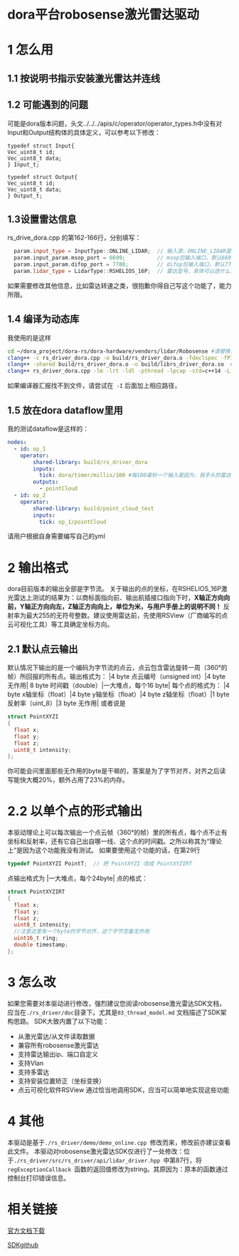 # dora平台robosense激光雷达驱动
# 1 怎么用
## 1.1 按说明书指示安装激光雷达并连线

## 1.2 可能遇到的问题

可能是dora版本问题，头文../../../apis/c/operator/operator_types.h中没有对Input和Output结构体的具体定义，可以参考以下修改：

```
typedef struct Input{
Vec_uint8_t id;
Vec_uint8_t data;
} Input_t;

typedef struct Output{
Vec_uint8_t id;
Vec_uint8_t data;
} Output_t;
```

## 1.3设置雷达信息
rs_drive_dora.cpp 的第162-166行，分别填写：
``` cpp
  param.input_type = InputType::ONLINE_LIDAR;  // 输入源，ONLINE_LIDAR是指输入源是某个雷达，其他的还可以选从文件输入，不过我没测试
  param.input_param.msop_port = 6699;          // msop包输入端口，默认6699，详见robosense激光雷达用户手册
  param.input_param.difop_port = 7788;         // difop包输入端口，默认7788，详见robosense激光雷达用户手册
  param.lidar_type = LidarType::RSHELIOS_16P;  // 雷达型号，具体可以选什么，自己去看LidarType 这个枚举类型
```
如果需要修改其他信息，比如雷达转速之类，很抱歉你得自己写这个功能了，能力所限。
## 1.4 编译为动态库
我使用的是这样
``` bash
cd ~/dora_project/dora-rs/dora-hardware/vendors/lidar/Robosense #请替换为自己的文件夹路径
clang++ -c rs_driver_dora.cpp -o build/rs_driver_dora.o -fdeclspec -fPIC -I /home/crp/dora_project/dora-rs/dora-hardware/vendors/lidar/Robosense/rs_driver/src/  #生成静态库
clang++ -shared build/rs_driver_dora.o -o build/librs_driver_dora.so  #生成动态库
clang++ rs_driver_dora.cpp -lm -lrt -ldl -pthread -lpcap -std=c++14 -L ../../target/release --output build/rs_driver_dora -I /home/crp/dora_project/dora-rs/dora-hardware/vendors/lidar/Robosense/rs_driver/src/ #生成可执行文件
```
如果编译器汇报找不到文件，请尝试在``` -I``` 后面加上相应路径，

## 1.5 放在dora dataflow里用
我的测试dataflow是这样的：
``` yml
nodes:
  - id: op_1
    operator:
        shared-library: build/rs_driver_dora
        inputs:
          tick: dora/timer/millis/100 #每100毫秒一个输入是因为，我手头的雷达每100毫秒转一圈、输出一帧点云，请根据自己的雷达情况设置
        outputs:
          - pointCloud
  - id: op_2
    operator:
        shared-library: build/point_cloud_test
        inputs:
          tick: op_1/pointCloud
```
请用户根据自身需要编写自己的yml
# 2 输出格式
dora目前版本的输出全部是字节流。
关于输出的点的坐标，在RSHELIOS_16P激光雷达上测试的结果为：以商标面指向前、输出航插接口指向下时，**X轴正方向向前，Y轴正方向向左，Z轴正方向向上，单位为米，与用户手册上的说明不同！** 反射率为最大255的无符号整数。建议使用雷达前，先使用RSView（厂商编写的点云可视化工具）等工具确定坐标方向。

## 2.1 默认点云输出
默认情况下输出的是一个编码为字节流的点云，点云包含雷达旋转一周（360°的帧）所回报的所有点。输出格式为：
|4 byte 点云编号（unsigned int）|4 byte 无作用| 8 byte 时间戳（double）|一大堆点，每个16 byte|
每个点的格式为：
|4 byte x轴坐标（float）|4 byte y轴坐标（float）|4 byte z轴坐标（float）|1 byte 反射率（uint_8）|3 byte 无作用|
或者说是

``` cpp
struct PointXYZI
{
  float x;
  float y;
  float z;
  uint8_t intensity;
};
```
你可能会问里面那些无作用的byte是干嘛的，答案是为了字节对齐，对齐之后读写能快大概20%，额外占用了23%的内存。
# 2.2 以单个点的形式输出
本驱动理论上可以每次输出一个点云帧（360°的帧）里的所有点，每个点不止有坐标和反射率，还有它自己出自哪一线、这个点的时间戳。之所以称其为“理论上”是因为这个功能我没有测试。
如果要使用这个功能的话，在第29行

```cpp
typedef PointXYZI PointT;  // 把 PointXYZI 改成 PointXYZIRT
```
点输出格式为
|一大堆点，每个24byte|
点的格式：
```cpp
struct PointXYZIRT
{
  float x;
  float y;
  float z;
  uint8_t intensity;
  //注意这里有一个byte的字节对齐，这个字节空着无作用
  uint16_t ring;
  double timestamp;
};
```
# 3 怎么改
如果您需要对本驱动进行修改，强烈建议您阅读robosense激光雷达SDK文档，应当在```./rs_driver/doc```目录下。尤其是```03_thread_model.md``` 文档描述了SDK架构思路。
SDK大致内置了以下功能：
+ 从激光雷达/从文件读取数据
+ 兼容所有robosense激光雷达
+ 支持雷达输出ip、端口自定义
+ 支持Vlan
+ 支持多雷达
+ 支持安装位置矫正（坐标变换）
+ 点云可视化软件RSView
通过恰当地调用SDK，应当可以简单地实现这些功能
# 4 其他
本驱动是基于```./rs_driver/demo/demo_online.cpp ```修改而来，修改前亦建议查看此文件。
本驱动对robosense激光雷达SDK仅进行了一处修改：位于```./rs_driver/src/rs_driver/api/lidar_driver.hpp ```中第87行，将```regExceptionCallback ```函数的返回值修改为string。其原因为：原本的函数通过控制台打印错误信息。
# 相关链接
[官方文档下载](https://www.robosense.cn/resources-81)

[SDKgithub](https://github.com/RoboSense-LiDAR/rs_driver/releases)
